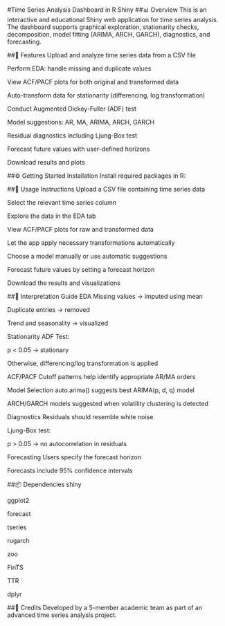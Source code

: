 #Time Series Analysis Dashboard in R Shiny
##📊 Overview
This is an interactive and educational Shiny web application for time series analysis. The dashboard supports graphical exploration, stationarity checks, decomposition, model fitting (ARIMA, ARCH, GARCH), diagnostics, and forecasting.

##🚀 Features
Upload and analyze time series data from a CSV file

Perform EDA: handle missing and duplicate values

View ACF/PACF plots for both original and transformed data

Auto-transform data for stationarity (differencing, log transformation)

Conduct Augmented Dickey-Fuller (ADF) test

Model suggestions: AR, MA, ARIMA, ARCH, GARCH

Residual diagnostics including Ljung-Box test

Forecast future values with user-defined horizons

Download results and plots

##⚙️ Getting Started
Installation
Install required packages in R:

##📌 Usage Instructions
Upload a CSV file containing time series data

Select the relevant time series column

Explore the data in the EDA tab

View ACF/PACF plots for raw and transformed data

Let the app apply necessary transformations automatically

Choose a model manually or use automatic suggestions

Forecast future values by setting a forecast horizon

Download the results and visualizations

##📖 Interpretation Guide
EDA
Missing values → imputed using mean

Duplicate entries → removed

Trend and seasonality → visualized

Stationarity
ADF Test:

p < 0.05 → stationary

Otherwise, differencing/log transformation is applied

ACF/PACF
Cutoff patterns help identify appropriate AR/MA orders

Model Selection
auto.arima() suggests best ARIMA(p, d, q) model

ARCH/GARCH models suggested when volatility clustering is detected

Diagnostics
Residuals should resemble white noise

Ljung-Box test:

p > 0.05 → no autocorrelation in residuals

Forecasting
Users specify the forecast horizon

Forecasts include 95% confidence intervals

##📦 Dependencies
shiny

ggplot2

forecast

tseries

rugarch

zoo

FinTS

TTR

dplyr

##👥 Credits
Developed by a 5-member academic team as part of an advanced time series analysis project.

